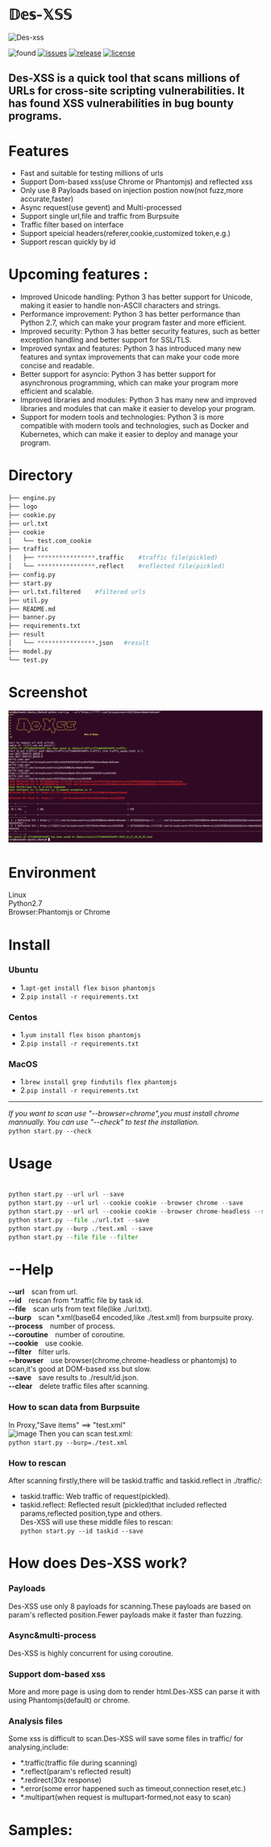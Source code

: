 # 𝔻𝕖𝕤-𝕏𝕊𝕊
![Des-xss](https://github.com/DESTHUbb/Des-XSS/assets/90658763/49830780-f4c7-47db-afb9-179f8181b83a)

![found](https://img.shields.io/badge/found-200%2B%20xss-red)
[![issues](https://img.shields.io/github/issues/DESTHUbb/Des-XSS)](https://github.com/DESTHUbb/Des-XSS/issues)
[![release](https://img.shields.io/badge/release-v2.0--beta-blue)](https://github.com/ESTHUbb/Des-XSS/releases)
[![license](https://img.shields.io/github/license/DESTHUbb/Des-XSS)](https://github.com/DESTHUbb/Des-XSS/blob/master/LICENSE)


## Des-XSS is a quick tool that scans millions of URLs for cross-site scripting vulnerabilities. It has found XSS vulnerabilities in bug bounty programs.

# Features
+ Fast and suitable for testing millions of urls
+ Support Dom-based xss(use Chrome or Phantomjs) and reflected xss
+ Only use 8 Payloads based on injection postion now(not fuzz,more accurate,faster)
+ Async request(use gevent) and Multi-processed
+ Support single url,file and traffic from Burpsuite
+ Traffic filter based on interface
+ Support speicial headers(referer,cookie,customized token,e.g.)
+ Support rescan quickly by id
# Upcoming features :
+ Improved Unicode handling: Python 3 has better support for Unicode, making it easier to handle non-ASCII characters and strings.
+ Performance improvement: Python 3 has better performance than Python 2.7, which can make your program faster and more efficient.
+ Improved security: Python 3 has better security features, such as better exception handling and better support for SSL/TLS.
+ Improved syntax and features: Python 3 has introduced many new features and syntax improvements that can make your code more concise and readable.
+ Better support for asyncio: Python 3 has better support for asynchronous programming, which can make your program more efficient and scalable.
+ Improved libraries and modules: Python 3 has many new and improved libraries and modules that can make it easier to develop your program.
+ Support for modern tools and technologies: Python 3 is more compatible with modern tools and technologies, such as Docker and Kubernetes, which can make it easier to deploy and manage your program.

# Directory
```python
├── engine.py
├── logo
├── cookie.py
├── url.txt
├── cookie
│   └── test.com_cookie
├── traffic
│   ├── ****************.traffic    #traffic file(pickled)
│   └── ****************.reflect    #reflected file(pickled)
├── config.py
├── start.py
├── url.txt.filtered    #filtered urls
├── util.py
├── README.md
├── banner.py
├── requirements.txt
├── result
│   └── ****************.json   #result
├── model.py
└── test.py
```
# Screenshot 
![s1](https://github.com/lwzSoviet/download/blob/master/images/s1.png)  
# Environment
Linux  
Python2.7  
Browser:Phantomjs or Chrome
# Install
### Ubuntu
+ 1.`apt-get install flex bison phantomjs`
+ 2.`pip install -r requirements.txt`
### Centos
+ 1.`yum install flex bison phantomjs`
+ 2.`pip install -r requirements.txt`
### MacOS
+ 1.`brew install grep findutils flex phantomjs`
+ 2.`pip install -r requirements.txt`  
-----
*If you want to scan use "--browser=chrome",you must install chrome mannually. You can use "--check" to test the installation.*  
`python start.py --check`
# Usage
```python

python start.py --url url --save
python start.py --url url --cookie cookie --browser chrome --save  
python start.py --url url --cookie cookie --browser chrome-headless --save  
python start.py --file ./url.txt --save  
python start.py --burp ./test.xml --save  
python start.py --file file --filter

```
# --Help  
**--url**&emsp;scan from url.  
**--id**&emsp;rescan from *.traffic file by task id.  
**--file**&emsp;scan urls from text file(like ./url.txt).  
**--burp**&emsp;scan *.xml(base64 encoded,like ./test.xml) from burpsuite proxy.  
**--process**&emsp;number of process.  
**--coroutine**&emsp;number of coroutine.    
**--cookie**&emsp;use cookie.  
**--filter**&emsp;filter urls.  
**--browser**&emsp;use browser(chrome,chrome-headless or phantomjs) to scan,it's good at DOM-based xss but slow.  
**--save**&emsp;save results to ./result/id.json.  
**--clear**&emsp;delete traffic files after scanning.
### How to scan data from Burpsuite
In Proxy,"Save items" ==> "test.xml"  
![image](https://github.com/DESTHUbb/Des-XSS/assets/90658763/abccd4c6-a454-41c4-8b93-b1dd857df4f5)
Then you can scan test.xml:  
`python start.py --burp=./test.xml`
### How to rescan
After scanning firstly,there will be taskid.traffic and taskid.reflect in ./traffic/:  
+ taskid.traffic: Web traffic of request(pickled).
+ taskid.reflect: Reflected result (pickled)that included reflected params,reflected position,type and others.  
Des-XSS will use these middle files to rescan:  
`python start.py --id taskid --save`
# How does Des-XSS work?
### Payloads
Des-XSS use only 8 payloads for scanning.These payloads are based on param's reflected position.Fewer payloads make it faster than fuzzing.
### Async&multi-process
Des-XSS is highly concurrent for using coroutine.
### Support dom-based xss
More and more page is using dom to render html.Des-XSS can parse it with using Phantomjs(default) or chrome.   
### Analysis files
Some xss is difficult to scan.Des-XSS will save some files in traffic/ for analysing,include:
+ *.traffic(traffic file during scanning)
+ *.reflect(param's reflected result)
+ *.redirect(30x response)
+ *.error(some error happened such as timeout,connection reset,etc.)
+ *.multipart(when request is multupart-formed,not easy to scan)
# Samples:
